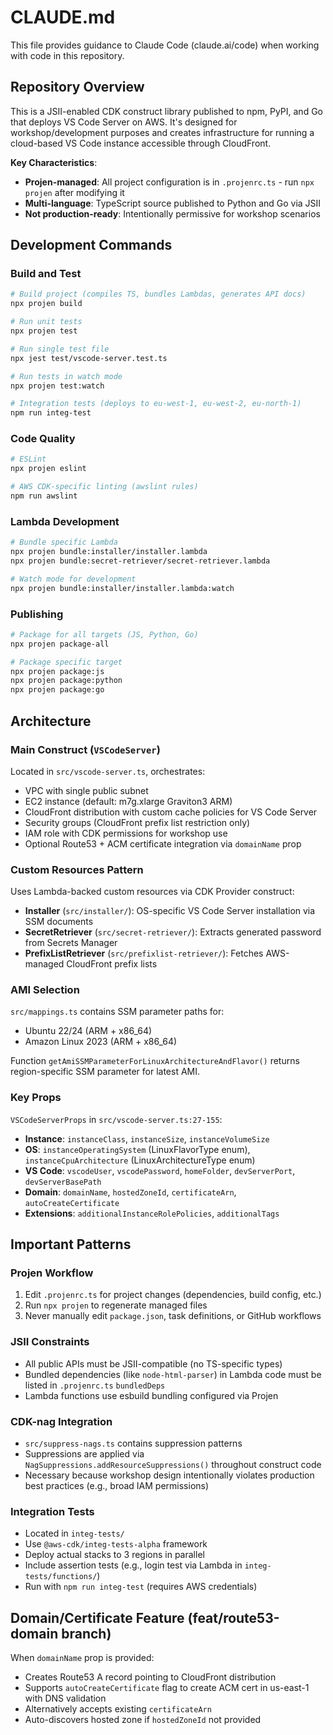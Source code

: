 # CLAUDE.md

This file provides guidance to Claude Code (claude.ai/code) when working with code in this repository.

## Repository Overview

This is a JSII-enabled CDK construct library published to npm, PyPI, and Go that deploys VS Code Server on AWS. It's designed for workshop/development purposes and creates infrastructure for running a cloud-based VS Code instance accessible through CloudFront.

**Key Characteristics**:
- **Projen-managed**: All project configuration is in `.projenrc.ts` - run `npx projen` after modifying it
- **Multi-language**: TypeScript source published to Python and Go via JSII
- **Not production-ready**: Intentionally permissive for workshop scenarios

## Development Commands

### Build and Test
```bash
# Build project (compiles TS, bundles Lambdas, generates API docs)
npx projen build

# Run unit tests
npx projen test

# Run single test file
npx jest test/vscode-server.test.ts

# Run tests in watch mode
npx projen test:watch

# Integration tests (deploys to eu-west-1, eu-west-2, eu-north-1)
npm run integ-test
```

### Code Quality
```bash
# ESLint
npx projen eslint

# AWS CDK-specific linting (awslint rules)
npm run awslint
```

### Lambda Development
```bash
# Bundle specific Lambda
npx projen bundle:installer/installer.lambda
npx projen bundle:secret-retriever/secret-retriever.lambda

# Watch mode for development
npx projen bundle:installer/installer.lambda:watch
```

### Publishing
```bash
# Package for all targets (JS, Python, Go)
npx projen package-all

# Package specific target
npx projen package:js
npx projen package:python
npx projen package:go
```

## Architecture

### Main Construct (`VSCodeServer`)
Located in `src/vscode-server.ts`, orchestrates:
- VPC with single public subnet
- EC2 instance (default: m7g.xlarge Graviton3 ARM)
- CloudFront distribution with custom cache policies for VS Code Server
- Security groups (CloudFront prefix list restriction only)
- IAM role with CDK permissions for workshop use
- Optional Route53 + ACM certificate integration via `domainName` prop

### Custom Resources Pattern
Uses Lambda-backed custom resources via CDK Provider construct:
- **Installer** (`src/installer/`): OS-specific VS Code Server installation via SSM documents
- **SecretRetriever** (`src/secret-retriever/`): Extracts generated password from Secrets Manager
- **PrefixListRetriever** (`src/prefixlist-retriever/`): Fetches AWS-managed CloudFront prefix lists

### AMI Selection
`src/mappings.ts` contains SSM parameter paths for:
- Ubuntu 22/24 (ARM + x86_64)
- Amazon Linux 2023 (ARM + x86_64)

Function `getAmiSSMParameterForLinuxArchitectureAndFlavor()` returns region-specific SSM parameter for latest AMI.

### Key Props
`VSCodeServerProps` in `src/vscode-server.ts:27-155`:
- **Instance**: `instanceClass`, `instanceSize`, `instanceVolumeSize`
- **OS**: `instanceOperatingSystem` (LinuxFlavorType enum), `instanceCpuArchitecture` (LinuxArchitectureType enum)
- **VS Code**: `vscodeUser`, `vscodePassword`, `homeFolder`, `devServerPort`, `devServerBasePath`
- **Domain**: `domainName`, `hostedZoneId`, `certificateArn`, `autoCreateCertificate`
- **Extensions**: `additionalInstanceRolePolicies`, `additionalTags`

## Important Patterns

### Projen Workflow
1. Edit `.projenrc.ts` for project changes (dependencies, build config, etc.)
2. Run `npx projen` to regenerate managed files
3. Never manually edit `package.json`, task definitions, or GitHub workflows

### JSII Constraints
- All public APIs must be JSII-compatible (no TS-specific types)
- Bundled dependencies (like `node-html-parser`) in Lambda code must be listed in `.projenrc.ts` `bundledDeps`
- Lambda functions use esbuild bundling configured via Projen

### CDK-nag Integration
- `src/suppress-nags.ts` contains suppression patterns
- Suppressions are applied via `NagSuppressions.addResourceSuppressions()` throughout construct code
- Necessary because workshop design intentionally violates production best practices (e.g., broad IAM permissions)

### Integration Tests
- Located in `integ-tests/`
- Use `@aws-cdk/integ-tests-alpha` framework
- Deploy actual stacks to 3 regions in parallel
- Include assertion tests (e.g., login test via Lambda in `integ-tests/functions/`)
- Run with `npm run integ-test` (requires AWS credentials)

## Domain/Certificate Feature (feat/route53-domain branch)
When `domainName` prop is provided:
- Creates Route53 A record pointing to CloudFront distribution
- Supports `autoCreateCertificate` flag to create ACM cert in us-east-1 with DNS validation
- Alternatively accepts existing `certificateArn`
- Auto-discovers hosted zone if `hostedZoneId` not provided
